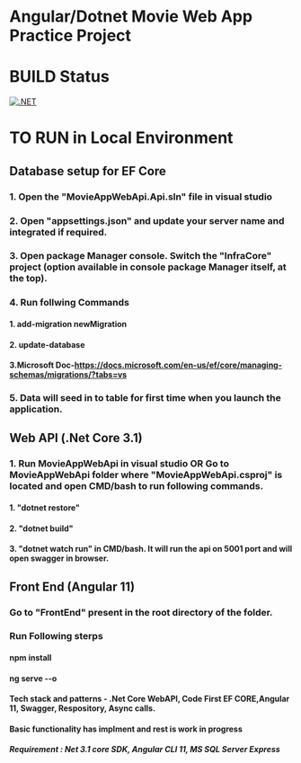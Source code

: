 # Angular/Dotnet Movie Web App Practice Project 
# BUILD Status 
[![.NET](https://github.com/dubeyyogesh10/angularMovieWebApp/actions/workflows/dotnet.yml/badge.svg)](https://github.com/dubeyyogesh10/angularMovieWebApp/actions/workflows/dotnet.yml)

# TO RUN in Local Environment
## Database setup for EF Core
### 1. Open the "MovieAppWebApi.Api.sln" file in visual studio
### 2. Open "appsettings.json" and update your server name and integrated if required.
### 3. Open package Manager console. Switch the "InfraCore" project (option available in console package Manager itself, at the top).
### 4. Run follwing Commands
  #### 1. add-migration newMigration
  #### 2. update-database
  #### 3.Microsoft Doc-https://docs.microsoft.com/en-us/ef/core/managing-schemas/migrations/?tabs=vs
  
### 5. Data will seed in to table for first time when you launch the application.

## Web API (.Net Core 3.1)
### 1. Run MovieAppWebApi in visual studio OR Go to MovieAppWebApi folder where "MovieAppWebApi.csproj" is located and open CMD/bash to run following commands.
  #### 1. "dotnet restore"
  #### 2. "dotnet build"
  #### 3. "dotnet watch run" in CMD/bash. It will run the api on 5001 port and will open swagger in browser.

## Front End (Angular 11)
### Go to "FrontEnd" present in the root directory of the folder.
### Run Following sterps
   #### npm install
   #### ng serve --o

#### Tech stack and patterns - .Net Core WebAPI, Code First EF CORE,Angular 11, Swagger, Respository, Async calls.
####  Basic functionality has implment and rest is work in progress
  
##### Requirement : Net 3.1 core SDK, Angular CLI 11, MS SQL Server Express


